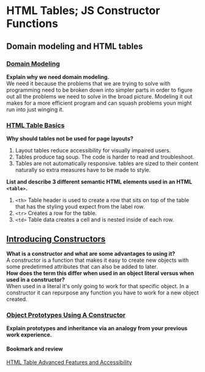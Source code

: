 # HTML Tables; JS Constructor Functions  
## Domain modeling and HTML tables  
### [Domain Modeling](https://github.com/codefellows/domain_modeling#domain-modeling)
**Explain why we need domain modeling.**  
We need it because the problems that we are trying to solve with programming need to be broken down into simpler parts in order to figure out all the problems we need to solve in the broad picture. Modeling it out makes for a more efficient program and can squash problems youn might run into just winging it.  
### [HTML Table Basics](https://developer.mozilla.org/en-US/docs/Learn/HTML/Tables/Basics)  

**Why should tables not be used for page layouts?**
1. Layout tables reduce accessibility for visually impaired users.  
2. Tables produce tag soup. The code is harder to read and troubleshoot.  
3. Tables are not automatically responsive. tables are sized to their content naturally so extra measures have to be made to style.  

**List and describe 3 different semantic HTML elements used in an HTML `<table>`.**  
1. `<th>` Table header is used to create a row that sits on top of the table that has the styling youd expect from the label row.
2. `<tr>` Creates a row for the table.
3. `<td>` Table data creates a cell and is nested inside of each row.   
## [Introducing Constructors](https://developer.mozilla.org/en-US/docs/Learn/JavaScript/Objects/Basics#introducing_constructors)

**What is a constructor and what are some advantages to using it?**  
A constructor is a function that makes it easy to create new objects with some predetirmed attributes that can also be added to later.  
**How does the term this differ when used in an object literal versus when used in a constructor?**  
When used in a literal it's only going to work for that specific object. In a constructor it can repurpose any function you have to work for a new object created.  
### [Object Prototypes Using A Constructor](https://ui.dev/beginners-guide-to-javascript-prototype)

**Explain prototypes and inheritance via an analogy from your previous work experience.**  

#### Bookmark and review
[HTML Table Advanced Features and Accessibility](https://developer.mozilla.org/en-US/docs/Learn/HTML/Tables/Advanced)

